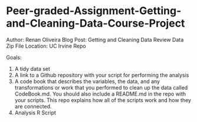 # Peer-graded-Assignment-Getting-and-Cleaning-Data-Course-Project

Author: Renan Oliveira
Blog Post: Getting and Cleaning Data Review
Data Zip File Location: UC Irvine Repo

Goals:

1. A tidy data set
2. A link to a Github repository with your script for performing the analysis
3. A code book that describes the variables, the data, and any transformations or work that you performed to clean up the data called CodeBook.md. You should also include a README.md in the repo with your scripts. This repo explains how all of the scripts work and how they are connected.
4. Analysis R Script

